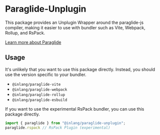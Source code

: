 
# Paraglide-Unplugin

This package provides an Unplugin Wrapper around the paraglide-js compiler, making it 
easier to use with bundler such as Vite, Webpack, Rollup, and RsPack.

[Learn more about Paraglide](https://github.com/opral/monorepo/tree/main/inlang/source-code/paraglide/paraglide-js)

## Usage
It's unlikely that you want to use this package directly. Instead, you should use the version
specific to your bundler. 

- `@inlang/paraglide-vite`
- `@inlang/paraglide-webpack`
- `@inlang/paraglide-rollup`
- `@inlang/paraglide-esbuild`

If you want to use the experimental RsPack bundler, you can use this package directly.

```js
import { paraglide } from "@inlang/paraglide-unplugin";
paraglide.rspack // RsPack Plugin (experimental)
```
